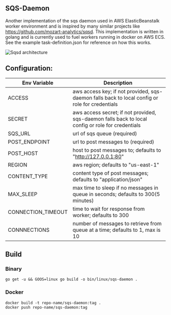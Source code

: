 ## SQS-Daemon
Another implementation of the sqs daemon used in AWS ElasticBeanstalk worker environment and is inspired by many similar projects like https://github.com/mozart-analytics/sqsd. This implementation is written in golang and is currently used to fuel workers running in docker on AWS ECS. See the example task-definition.json for reference on how this works.

![Sqsd architecture](http://docs.aws.amazon.com/elasticbeanstalk/latest/dg/images/aeb-messageflow-worker.png)

## Configuration:
| Env Variable | Description |
| --- | --- |
| ACCESS | aws access key; if not provided, sqs-daemon falls back to local config or role for credentials |
| SECRET | aws access secret; if not provided, sqs-daemon falls back to local config or role for credentials |
| SQS_URL | url of sqs queue (required) |
| POST_ENDPOINT | url to post messages to (required) |
| POST_HOST | host to post messages to; defaults to "http://127.0.0.1:80" |
| REGION | aws region; defaults to "us-east-1" |
| CONTENT_TYPE | content type of post messages; defaults to "application/json" |
| MAX_SLEEP | max time to sleep if no messages in queue in seconds; defaults to 300(5 minutes) |
| CONNECTION_TIMEOUT | time to wait for response from worker; defaults to 300 |
| CONNNECTIONS | number of messages to retrieve from queue at a time; defaults to 1, max is 10 |

## Build

### Binary
`go get -u && GOOS=linux go build -o bin/linux/sqs-daemon . `

### Docker
``` 
docker build -t repo-name/sqs-daemon:tag .
docker push repo-name/sqs-daemon:tag
```
